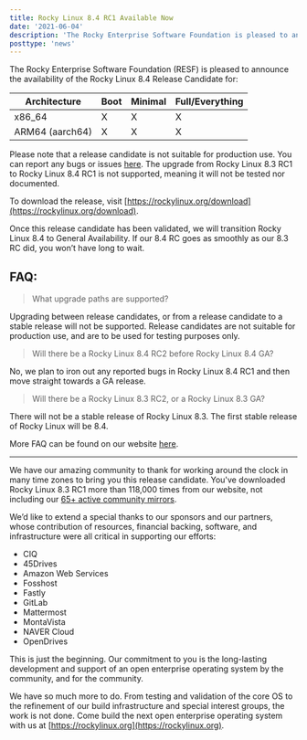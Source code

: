 ```yaml
---
title: Rocky Linux 8.4 RC1 Available Now
date: '2021-06-04'
description: 'The Rocky Enterprise Software Foundation is pleased to announce the general availability of Rocky Linux 8.4 Release Candidate 1.'
posttype: 'news'
---
```


The Rocky Enterprise Software Foundation (RESF) is pleased to announce the availability of the Rocky Linux 8.4 Release Candidate for:

| Architecture    | Boot | Minimal | Full/Everything |
|-----------------|------|---------|-----------------|
| x86_64          | X    | X       | X               |
| ARM64 (aarch64) | X    | X       | X               |

Please note that a release candidate is not suitable for production use. You can report any bugs or issues [here](https://bugs.rockylinux.org). The upgrade from Rocky Linux 8.3 RC1 to Rocky Linux 8.4 RC1 is not supported, meaning it will not be tested nor documented.

To download the release, visit [https://rockylinux.org/download](https://rockylinux.org/download).

Once this release candidate has been validated, we will transition Rocky Linux 8.4 to General Availability. If our 8.4 RC goes as smoothly as our 8.3 RC did, you won’t have long to wait.

## FAQ:
> What upgrade paths are supported?

Upgrading between release candidates, or from a release candidate to a stable release will not be supported. Release candidates are not suitable for production use, and are to be used for testing purposes only.

> Will there be a Rocky Linux 8.4 RC2 before Rocky Linux 8.4 GA?

No, we plan to iron out any reported bugs in Rocky Linux 8.4 RC1 and then move straight towards a GA release.

> Will there be a Rocky Linux 8.3 RC2, or a Rocky Linux 8.3 GA?

There will not be a stable release of Rocky Linux 8.3. The first stable release of Rocky Linux will be 8.4.

More FAQ can be found on our website [here](https://rockylinux.org/faq/).

---

We have our amazing community to thank for working around the clock in many time zones to bring you this release candidate. You've downloaded Rocky Linux 8.3 RC1 more than 118,000 times from our website, not including our [65+ active community mirrors](https://mirrors.rockylinux.org/mirrormanager/mirrors).

We’d like to extend a special thanks to our sponsors and our partners, whose contribution of resources, financial backing, software, and infrastructure were all critical in supporting our efforts:

- CIQ
- 45Drives
- Amazon Web Services
- Fosshost
- Fastly
- GitLab
- Mattermost
- MontaVista
- NAVER Cloud
- OpenDrives


This is just the beginning. Our commitment to you is the long-lasting development and support of an open enterprise operating system by the community, and for the community.

We have so much more to do. From testing and validation of the core OS to the refinement of our build infrastructure and special interest groups, the work is not done. Come build the next open enterprise operating system with us at [https://rockylinux.org](https://rockylinux.org).
